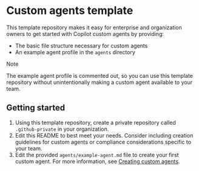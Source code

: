 # Custom agents template

This template repository makes it easy for enterprise and organization owners to get started with Copilot custom agents by providing:
* The basic file structure necessary for custom agents
* An example agent profile in the `agents` directory

> [!NOTE]
> The example agent profile is commented out, so you can use this template repository without unintentionally making a custom agent available to your team.

## Getting started

1. Using this template repository, create a private repository called `.github-private` in your organization.
1. Edit this README to best meet your needs. Consider including creation guidelines for custom agents or compliance considerations specific to your team.
1. Edit the provided `agents/example-agent.md` file to create your first custom agent. For more information, see [Creating custom agents](https://docs.github.com/copilot/how-tos/use-copilot-agents/coding-agent/create-custom-agents).
